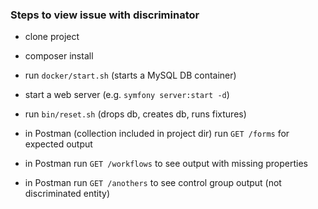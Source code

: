 ### Steps to view issue with discriminator

- clone project
- composer install
  
- run `docker/start.sh` (starts a MySQL DB container)
- start a web server (e.g. `symfony server:start -d`)
- run `bin/reset.sh` (drops db, creates db, runs fixtures)
  
- in Postman (collection included in project dir) run `GET /forms` for expected output
- in Postman run `GET /workflows` to see output with missing properties
- in Postman run `GET /anothers` to see control group output (not discriminated entity)
